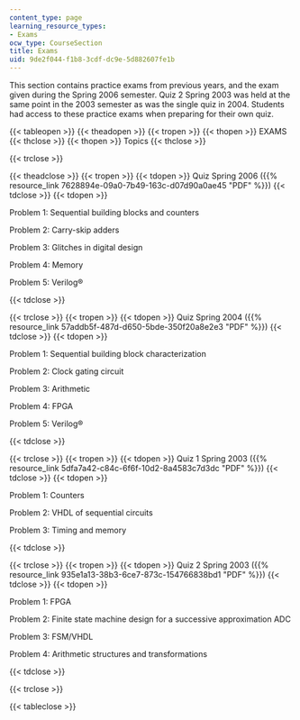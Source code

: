 ```yaml
---
content_type: page
learning_resource_types:
- Exams
ocw_type: CourseSection
title: Exams
uid: 9de2f044-f1b8-3cdf-dc9e-5d882607fe1b
---
```


This section contains practice exams from previous years, and the exam given during the Spring 2006 semester. Quiz 2 Spring 2003 was held at the same point in the 2003 semester as was the single quiz in 2004. Students had access to these practice exams when preparing for their own quiz.

{{< tableopen >}}
{{< theadopen >}}
{{< tropen >}}
{{< thopen >}}
EXAMS
{{< thclose >}}
{{< thopen >}}
Topics
{{< thclose >}}

{{< trclose >}}

{{< theadclose >}}
{{< tropen >}}
{{< tdopen >}}
Quiz Spring 2006 ({{% resource_link 7628894e-09a0-7b49-163c-d07d90a0ae45 "PDF" %}})
{{< tdclose >}}
{{< tdopen >}}


Problem 1: Sequential building blocks and counters

Problem 2: Carry-skip adders

Problem 3: Glitches in digital design

Problem 4: Memory

Problem 5: Verilog®


{{< tdclose >}}

{{< trclose >}}
{{< tropen >}}
{{< tdopen >}}
Quiz Spring 2004 ({{% resource_link 57addb5f-487d-d650-5bde-350f20a8e2e3 "PDF" %}})
{{< tdclose >}}
{{< tdopen >}}


Problem 1: Sequential building block characterization

Problem 2: Clock gating circuit

Problem 3: Arithmetic

Problem 4: FPGA

Problem 5: Verilog®


{{< tdclose >}}

{{< trclose >}}
{{< tropen >}}
{{< tdopen >}}
Quiz 1 Spring 2003 ({{% resource_link 5dfa7a42-c84c-6f6f-10d2-8a4583c7d3dc "PDF" %}})
{{< tdclose >}}
{{< tdopen >}}


Problem 1: Counters

Problem 2: VHDL of sequential circuits

Problem 3: Timing and memory


{{< tdclose >}}

{{< trclose >}}
{{< tropen >}}
{{< tdopen >}}
Quiz 2 Spring 2003 ({{% resource_link 935e1a13-38b3-6ce7-873c-154766838bd1 "PDF" %}})
{{< tdclose >}}
{{< tdopen >}}


Problem 1: FPGA

Problem 2: Finite state machine design for a successive approximation ADC

Problem 3: FSM/VHDL

Problem 4: Arithmetic structures and transformations


{{< tdclose >}}

{{< trclose >}}

{{< tableclose >}}